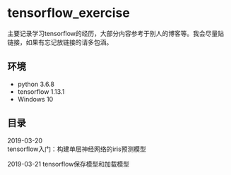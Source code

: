 # tensorflow_exercise
主要记录学习tensorflow的经历，大部分内容参考于别人的博客等。我会尽量贴链接，如果有忘记放链接的请多包涵。
## 环境
+ python 3.6.8
+ tensorflow 1.13.1
+ Windows 10
## 目录
2019-03-20  
tensorflow入门：构建单层神经网络的iris预测模型

2019-03-21
tensorflow保存模型和加载模型
